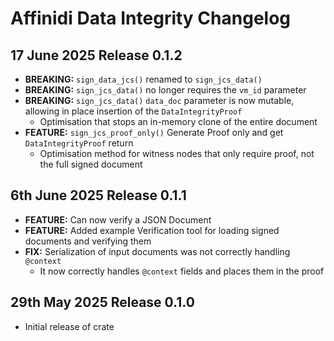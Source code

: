 # Affinidi Data Integrity Changelog

## 17 June 2025 Release 0.1.2

* **BREAKING:** `sign_data_jcs()` renamed to `sign_jcs_data()`
* **BREAKING:** `sign_jcs_data()` no longer requires the  `vm_id` parameter
* **BREAKING:** `sign_jcs_data()` `data_doc` parameter is now mutable, allowing
in place insertion of the `DataIntegrityProof`
  * Optimisation that stops an in-memory clone of the entire document
* **FEATURE:** `sign_jcs_proof_only()` Generate Proof only and get `DataIntegrityProof`
return
  * Optimisation method for witness nodes that only require proof, not the full
  signed document

## 6th June 2025 Release 0.1.1

* **FEATURE:** Can now verify a JSON Document
* **FEATURE:** Added example Verification tool for loading signed documents and
verifying them
* **FIX:** Serialization of input documents was not correctly handling `@context`
  * It now correctly handles `@context` fields and places them in the proof

## 29th May 2025 Release 0.1.0

* Initial release of crate

